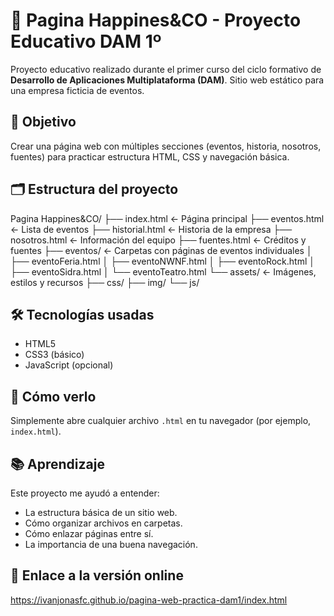  
# 🎉 Pagina Happines&CO - Proyecto Educativo DAM 1º
Proyecto educativo realizado durante el primer curso del ciclo formativo de **Desarrollo de Aplicaciones Multiplataforma (DAM)**. Sitio web estático para una empresa ficticia de eventos.

## 📌 Objetivo
Crear una página web con múltiples secciones (eventos, historia, nosotros, fuentes) para practicar estructura HTML, CSS y navegación básica.

## 🗂️ Estructura del proyecto
Pagina Happines&CO/
├── index.html             ← Página principal
├── eventos.html           ← Lista de eventos
├── historial.html         ← Historia de la empresa
├── nosotros.html          ← Información del equipo
├── fuentes.html           ← Créditos y fuentes
├── eventos/               ← Carpetas con páginas de eventos individuales
│   ├── eventoFeria.html
│   ├── eventoNWNF.html
│   ├── eventoRock.html
│   ├── eventoSidra.html
│   └── eventoTeatro.html
└── assets/                ← Imágenes, estilos y recursos
    ├── css/
    ├── img/
    └── js/ 
 

## 🛠️ Tecnologías usadas
- HTML5
- CSS3 (básico)
- JavaScript (opcional)


## 🚀 Cómo verlo
Simplemente abre cualquier archivo `.html` en tu navegador (por ejemplo, `index.html`).

## 📚 Aprendizaje
Este proyecto me ayudó a entender:
- La estructura básica de un sitio web.
- Cómo organizar archivos en carpetas.
- Cómo enlazar páginas entre sí.
- La importancia de una buena navegación.

## 🔗 Enlace a la versión online
https://ivanjonasfc.github.io/pagina-web-practica-dam1/index.html
 
